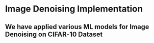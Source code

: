 # Image Denoising Implementation

## We have applied various ML models for Image Denoising on CIFAR-10 Dataset
